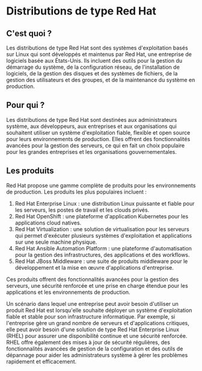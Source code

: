 # Distributions de type Red Hat

## C'est quoi ?

Les distributions de type Red Hat sont des systèmes d'exploitation basés sur Linux qui sont développés et maintenus par Red Hat, une entreprise de logiciels basée aux États-Unis. Ils incluent des outils pour la gestion du démarrage du système, de la configuration réseau, de l'installation de logiciels, de la gestion des disques et des systèmes de fichiers, de la gestion des utilisateurs et des groupes, et de la maintenance du système en production.

## Pour qui ?

Les distributions de type Red Hat sont destinées aux administrateurs système, aux développeurs, aux entreprises et aux organisations qui souhaitent utiliser un système d'exploitation fiable, flexible et open source pour leurs environnements de production. Elles offrent des fonctionnalités avancées pour la gestion des serveurs, ce qui en fait un choix populaire pour les grandes entreprises et les organisations gouvernementales.

## Les produits

Red Hat propose une gamme complète de produits pour les environnements de production. Les produits les plus populaires incluent :

1. Red Hat Enterprise Linux : une distribution Linux puissante et fiable pour les serveurs, les postes de travail et les clouds privés.
2. Red Hat OpenShift : une plateforme d'application Kubernetes pour les applications cloud natives.
3. Red Hat Virtualization : une solution de virtualisation pour les serveurs qui permet d'exécuter plusieurs systèmes d'exploitation et applications sur une seule machine physique.
4. Red Hat Ansible Automation Platform : une plateforme d'automatisation pour la gestion des infrastructures, des applications et des workflows.
5. Red Hat JBoss Middleware : une suite de produits middleware pour le développement et la mise en œuvre d'applications d'entreprise.

Ces produits offrent des fonctionnalités avancées pour la gestion des serveurs, une sécurité renforcée et une prise en charge étendue pour les applications et les environnements de production.



Un scénario dans lequel une entreprise peut avoir besoin d'utiliser un produit Red Hat est lorsqu'elle souhaite déployer un système d'exploitation fiable et stable pour son infrastructure informatique. Par exemple, si l'entreprise gère un grand nombre de serveurs et d'applications critiques, elle peut avoir besoin d'une solution de type Red Hat Enterprise Linux (RHEL) pour assurer une disponibilité continue et une sécurité renforcée. RHEL offre également des mises à jour de sécurité régulières, des fonctionnalités avancées de gestion de la configuration et des outils de dépannage pour aider les administrateurs système à gérer les problèmes rapidement et efficacement.
